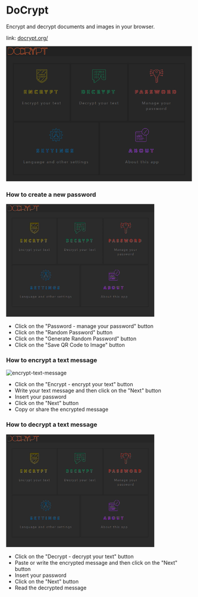 # DoCrypt

Encrypt and decrypt documents and images in your browser.

link: [docrypt.org/](https://docrypt.org/)

![home](images/home.png)

### How to create a new password

![create-random-password](images/create-random-password.gif)

- Click on the "Password - manage your password" button
- Click on the "Random Password" button
- Click on the "Generate Random Password" button
- Click on the "Save QR Code to Image" button

### How to encrypt a text message

![encrypt-text-message](images/encrypt-text-message.gif)

- Click on the "Encrypt - encrypt your text" button
- Write your text message and then click on the "Next" button
- Insert your password
- Click on the "Next" button
- Copy or share the encrypted message

### How to decrypt a text message

![decrypt-text-message](images/decrypt-text-message.gif)

- Click on the "Decrypt - decrypt your text" button
- Paste or write the encrypted message and then click on the "Next" button
- Insert your password
- Click on the "Next" button
- Read the decrypted message

